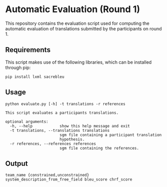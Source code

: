 # Automatic Evaluation (Round 1)
This repository contains the evaluation script used for computing the automatic evaluation of translations submitted by the participants on round 1.

## Requirements
This script makes use of the following libraries, which can be installed through pip:
```
pip install lxml sacrebleu
```

## Usage
```
python evaluate.py [-h] -t translations -r references

This script evaluates a participants translations.

optional arguments:
  -h, --help            show this help message and exit
  -t translations, --translations translations
                        sgm file containing a participant translation
                        hypothesis.
  -r references, --references references
                        sgm file containing the references.
```

## Output
```
team_name {constrained,unconstrained} system_description_from_free_field bleu_score chrf_score
```
